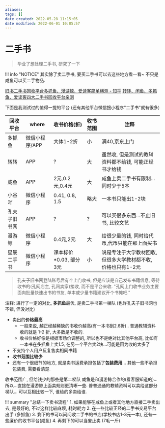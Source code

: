 ```yaml
---
aliases: 
tags: []
date created: 2022-05-28 11:15:05
date modified: 2022-06-01 10:05:57
---
```


# 二手书

> 毕业了想处理二手书, 研究了一下

!!! info "NOTICE"
    其实除了卖二手书, 要买二手书可以去这些地方看一看~ 不只是咸鱼可以买二手物品.

[旧书二手书回收平台多抓鱼、漫游鲸、爱读客简单横测 - 知乎](https://zhuanlan.zhihu.com/p/245479391)
[转转、闲鱼、多抓鱼、爱读客四大二手书回收平台亲测](https://mp.weixin.qq.com/s/2j_8Sl3qb6UJ68T06wENHQ)

下面是我测试过的值得一提的平台 (还有其他平台微信搜小程序"二手书"就有很多)

| 回收平台 | where | 收书价格(折) | 收书范围 | 注释 |
| --- | --- | --- | --- | --- |
| 多抓鱼 | 微信小程序/APP | 大体1-2折 | 小 | 满40,京东上门 |
| 转转 | APP | ? | 大 | 虽然收, 但是测试的教辅资料都不给钱, 可能正经书才给钱 |
| 咸鱼 | APP | 2元,0.2元,0.4元 | 大 | 咸鱼上卖二手书有限制…同时少于5本 |
| 小谷吖 | 微信小程序 | 0.41, 0.8, 1.5 | 略大 | 一本书只能出1-2块 |
| 孔夫子旧书网 | APP | ? | ? | 可以买很多东西…不止旧书, 比较文艺 |
| 漫游鲸 | 微信小程序 | 0.4元,2元 | 大 | 给很少量的钱, 同时给代币,代币只能在那上面买书 |
| 星辰二手书 | 微信小程序 | 课本标价\*0.03, 部分3元 | 小 | 说是专注于大学教材回收, 但很多大学教材都不收, 价格也只有1-2元 |

> 孔夫子旧书网登陆账号后有个上门收书, 但是应该是自己发布书籍信息, 等待收书的(孔网店主, 孔网卖家)接收, 而不是平台来收.
> "孔网上门收书业务主要面向批量快速出书的书友, 单本或少量书籍建议开个书摊吧."

注释: 进行了一定的对比, **多抓鱼**最优, 是卖二手书第一梯队 (也许孔夫子旧书网也不错, 但没对比)

- 卖出的**价格最高**
    - 一般来说, 越正经越稀缺的书收价越高(有一本书到2.6折) . 普通教辅资料收的就是 1-2 折, 大多数是不收的.
    - 收书价格好像是根据市场价调整的, 所以也不是绝对比其他平台高, 比如有一本书在多抓鱼上卖1.5, 在另一个平台卖2块…可能是因为收的太多了
- 不支持个人用户反复售卖相同书籍
- **收书范围比较少**
- 还有一个很细节的地方, 就是卖书运费承担包括了**包装费用**… 其他一些不承担包装费, 需要看清楚.

收书范围广, 但给钱少的那些是第二梯队
咸鱼是和漫游鲸合作的(看客服知道的)… 所以…直接在漫游鲸上面卖规则更清晰一些.
普普通通的教辅资料可以卖给这部分梯队… 可以互相比较一下, 谁给的多卖给谁.

!!! summary "总结一下卖书流程"
    1. 如果能够在咸鱼上或者其他地方直接二手卖出去, 是最好的, 不过这样比较麻烦, 耗时耗力
    2. 在一些比较正经的二手书交易平台出手 (多抓鱼)
    3. 剩下的书可以问问收二手书的书店(学校书店1-3元一本), 还有一些廉价的收书平台(咸鱼)
    4. 再剩下的可以当废止卖 (7毛一斤)
